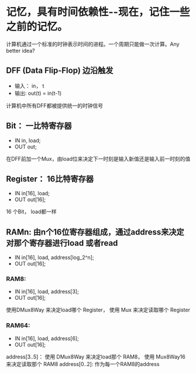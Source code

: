 # 记忆，具有时间依赖性--现在，记住一些之前的记忆。

计算机通过一个标准的时钟表示时间的进程。一个周期只能做一次计算。Any better idea?

## DFF (Data Flip-Flop) 边沿触发

- 输入： in， t
- 输出: out(t) = in(t-1)

计算机中所有DFF都被提供统一的时钟信号

## Bit： 一比特寄存器

- IN in, load;
- OUT out;

在DFF前加一个Mux，由load位来决定下一时刻是输入新值还是输入前一时刻的值

## Register： 16比特寄存器

- IN in[16], load;
- OUT out[16];

16 个Bit， load都一样

## RAMn: 由n个16位寄存器组成，通过address来决定对那个寄存器进行load 或者read

- IN in[16], load, address[log_2^n];
- OUT out[16];

### RAM8:

- IN in[16], load, address[3];
- OUT out[16];

使用DMux8Way 来决定load哪个 Register， 使用 Mux 来决定读取哪个 Register

### RAM64:

- IN in[16], load, address[6];
- OUT out[16];

address[3..5]： 使用 DMux8Way 来决定load那个 RAM8， 使用 Mux8Way16 来决定读取那个 RAM8
address[0..2]: 作为每一个RAM8的address
